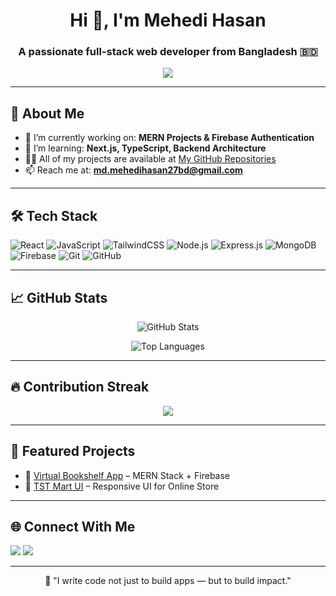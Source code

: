 <h1 align="center">Hi 👋, I'm Mehedi Hasan</h1>
<h3 align="center">A passionate full-stack web developer from Bangladesh 🇧🇩</h3>

<p align="center">
  <img src="https://readme-typing-svg.herokuapp.com/?lines=Full-stack+Web+Developer;MERN+Stack+Learner;Always+Learning+Something+New...&center=true&width=380&height=45">
</p>

---

## 🚀 About Me

- 🔭 I’m currently working on: **MERN Projects & Firebase Authentication**
- 🌱 I’m learning: **Next.js, TypeScript, Backend Architecture**
- 👨‍💻 All of my projects are available at [My GitHub Repositories](https://github.com/mehedi-vai-coder?tab=repositories)
- 📫 Reach me at: **md.mehedihasan27bd@gmail.com**

---

## 🛠️ Tech Stack

![React](https://img.shields.io/badge/-React-black?style=flat-square&logo=react)
![JavaScript](https://img.shields.io/badge/-JavaScript-black?style=flat-square&logo=javascript)
![TailwindCSS](https://img.shields.io/badge/-TailwindCSS-06B6D4?style=flat-square&logo=tailwindcss&logoColor=white)
![Node.js](https://img.shields.io/badge/-Node.js-black?style=flat-square&logo=node.js)
![Express.js](https://img.shields.io/badge/-Express.js-grey?style=flat-square&logo=express)
![MongoDB](https://img.shields.io/badge/-MongoDB-4EA94B?style=flat-square&logo=mongodb&logoColor=white)
![Firebase](https://img.shields.io/badge/-Firebase-FFCA28?style=flat-square&logo=firebase)
![Git](https://img.shields.io/badge/-Git-black?style=flat-square&logo=git)
![GitHub](https://img.shields.io/badge/-GitHub-181717?style=flat-square&logo=github)

---

## 📈 GitHub Stats

<p align="center">
  <img src="https://github-readme-stats.vercel.app/api?username=mehedi-vai-coder&show_icons=true&theme=radical&border_radius=10&custom_title=Mehedi's+GitHub+Stats" alt="GitHub Stats" />
</p>

<p align="center">
  <img src="https://github-readme-stats.vercel.app/api/top-langs/?username=mehedi-vai-coder&layout=compact&theme=radical" alt="Top Languages" />
</p>

---

## 🔥 Contribution Streak

<p align="center">
  <img src="https://github-readme-streak-stats.herokuapp.com/?user=mehedi-vai-coder&theme=radical" />
</p>

---

## 📌 Featured Projects

- 🔖 [Virtual Bookshelf App](https://github.com/mehedi-vai-coder/assignment-11) – MERN Stack + Firebase
- 🛒 [TST Mart UI](https://github.com/mehedi-vai-coder/assignment-10) – Responsive UI for Online Store

---

## 🌐 Connect With Me

<p align="left">
  <a href="mailto:md.mehedihasan27bd@gmail.com"><img src="https://img.shields.io/badge/Gmail-red?style=for-the-badge&logo=gmail&logoColor=white"></a>
  <a href="[https://www.facebook.com/md.mehedihasan0008/]"><img src="https://img.shields.io/badge/Facebook-1877F2?style=for-the-badge&logo=facebook&logoColor=white"></a>
</p>

---

<p align="center">
  🧠 "I write code not just to build apps — but to build impact."  
</p>
